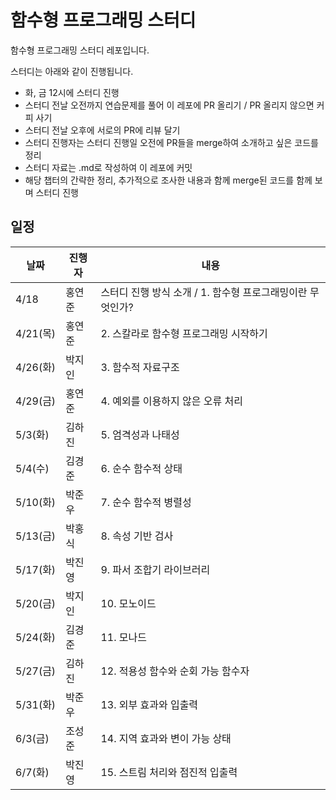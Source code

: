 # 함수형 프로그래밍 스터디

함수형 프로그래밍 스터디 레포입니다.

스터디는 아래와 같이 진행됩니다.

- 화, 금 12시에 스터디 진행
- 스터디 전날 오전까지 연습문제를 풀어 이 레포에 PR 올리기 / PR 올리지 않으면 커피 사기
- 스터디 전날 오후에 서로의 PR에 리뷰 달기
- 스터디 진행자는 스터디 진행일 오전에 PR들을 merge하여 소개하고 싶은 코드를 정리
- 스터디 자료는 .md로 작성하여 이 레포에 커밋
- 해당 챕터의 간략한 정리, 추가적으로 조사한 내용과 함께 merge된 코드를 함께 보며 스터디 진행

## 일정

| 날짜 | 진행자 | 내용                                                        |
| ---- | ------ | ----------------------------------------------------------- |
| 4/18 | 홍연준 | 스터디 진행 방식 소개 / 1. 함수형 프로그래밍이란 무엇인가? |
|  4/21(목) | 홍연준 | 2. 스칼라로 함수형 프로그래밍 시작하기 |
|  4/26(화) | 박지인 | 3. 함수적 자료구조 |
|  4/29(금) | 홍연준 | 4. 예외를 이용하지 않은 오류 처리 |
|  5/3(화) | 김하진 | 5. 엄격성과 나태성 |
|  5/4(수) | 김경준 | 6. 순수 함수적 상태 |
|  5/10(화) | 박준우 | 7. 순수 함수적 병렬성 |
|  5/13(금) | 박홍식 | 8. 속성 기반 검사 |
|  5/17(화) | 박진영 | 9. 파서 조합기 라이브러리 |
|  5/20(금) | 박지인 | 10. 모노이드 |
|  5/24(화) | 김경준 | 11. 모나드 |
|  5/27(금) | 김하진 | 12. 적용성 함수와 순회 가능 함수자 |
|  5/31(화) | 박준우 | 13. 외부 효과와 입출력 |
|  6/3(금) | 조성준 | 14. 지역 효과와 변이 가능 상태 |
|  6/7(화) | 박진영 | 15. 스트림 처리와 점진적 입출력 |

